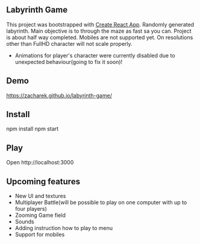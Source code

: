 ## Labyrinth Game
This project was bootstrapped with [Create React App](https://github.com/facebook/create-react-app).
Randomly generated labyrinth. Main objective is to through the maze as fast sa you can. Project is about half way completed. 
Mobiles are not supported yet. On resolutions other than FullHD character will not scale properly.
+ Animations for player's character were currently disabled due to unexpected behaviour(going to fix it soon)!

## Demo
https://zacharek.github.io/labyrinth-game/

## Install
npm install npm start

## Play
Open http://localhost:3000

## Upcoming features
+ New UI and textures
+ Multiplayer Battle(will be possible to play on one computer with up to four players)
+ Zooming Game field
+ Sounds
+ Adding instruction how to play to menu 
+ Support for mobiles